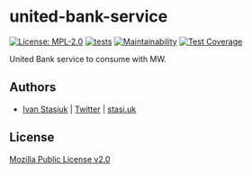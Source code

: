 # united-bank-service

[![License: MPL-2.0](https://img.shields.io/badge/license-MPL--2.0-purple.svg)](https://github.com/glocurrency/united-bank-service/blob/main/LICENSE)
[![tests](https://github.com/glocurrency/united-bank-service/actions/workflows/tests.yml/badge.svg)](https://github.com/glocurrency/united-bank-service/actions/workflows/tests.yml)
[![Maintainability](https://api.codeclimate.com/v1/badges/b021b92391e0abd5a75f/maintainability)](https://codeclimate.com/repos/61fffefbb2bede0177000c1e/maintainability)
[![Test Coverage](https://api.codeclimate.com/v1/badges/b021b92391e0abd5a75f/test_coverage)](https://codeclimate.com/repos/61fffefbb2bede0177000c1e/test_coverage)

United Bank service to consume with MW.

## Authors
- [Ivan Stasiuk](https://github.com/brokeyourbike) | [Twitter](https://twitter.com/brokeyourbike) | [stasi.uk](https://stasi.uk)

## License
[Mozilla Public License v2.0](https://github.com/glocurrency/united-bank-service/blob/main/LICENSE)
